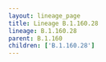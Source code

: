 ```yaml
---
layout: lineage_page
title: Lineage B.1.160.28
lineage: B.1.160.28
parent: B.1.160
children: ['B.1.160.28']
---
```

